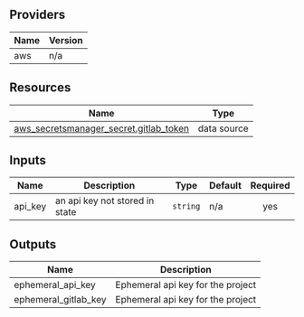 <!-- BEGIN_TF_DOCS -->


## Providers

| Name | Version |
|------|---------|
| aws | n/a |

## Resources

| Name | Type |
|------|------|
| [aws_secretsmanager_secret.gitlab_token](https://registry.terraform.io/providers/hashicorp/aws/latest/docs/data-sources/secretsmanager_secret) | data source |

## Inputs

| Name | Description | Type | Default | Required |
|------|-------------|------|---------|:--------:|
| api\_key | an api key not stored in state | `string` | n/a | yes |

## Outputs

| Name | Description |
|------|-------------|
| ephemeral\_api\_key | Ephemeral api key for the project |
| ephemeral\_gitlab\_key | Ephemeral api key for the project |
<!-- END_TF_DOCS -->